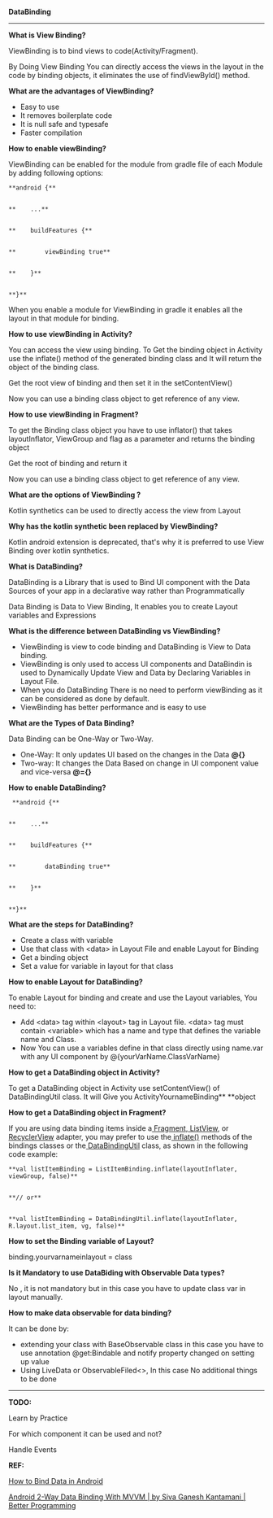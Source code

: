 <!-- Output copied to clipboard! -->

<!-----

Yay, no errors, warnings, or alerts!

Conversion time: 0.501 seconds.


Using this Markdown file:

1. Paste this output into your source file.
2. See the notes and action items below regarding this conversion run.
3. Check the rendered output (headings, lists, code blocks, tables) for proper
   formatting and use a linkchecker before you publish this page.

Conversion notes:

* Docs to Markdown version 1.0β34
* Fri Apr 14 2023 04:35:23 GMT-0700 (PDT)
* Source doc: DataBinding
----->


**DataBinding**


---

**What is View Binding?**

ViewBinding is to bind views to code(Activity/Fragment). 

By Doing View Binding You can directly access the views in the layout in the code  by binding objects, it eliminates the use of  findViewById() method.

**What are the advantages of ViewBinding?**



* Easy to use
* It removes boilerplate code
* It is null safe and typesafe
* Faster compilation

**How to enable viewBinding?**

ViewBinding can be enabled for the module from gradle file of each Module by adding following options:


    **android {**


    **    ...**


    **    buildFeatures {**


    **        viewBinding true**


    **    }**


    **}**

When you enable a module for ViewBinding in gradle it enables all the layout in that module for binding.

**How to use viewBinding in Activity?**

You can access the view using binding. To Get the binding object in Activity use the inflate() method of the generated binding class and It will return the object of the binding class.

Get the root view of  binding and then set it in the setContentView()

Now you can use a binding class object to get reference of any view.

**How to use viewBinding in Fragment?**

To get the Binding class object you have to use inflator() that takes layoutInflator, ViewGroup and flag as a parameter and returns the binding object

Get the root of binding and return it

Now you can use a binding class object to get reference of any view.

**What are the options of ViewBinding ?**

Kotlin synthetics can be used to directly access the view from Layout

**Why has the kotlin synthetic been replaced by ViewBinding?**

Kotlin android extension is deprecated, that's why it is preferred to use View Binding over kotlin synthetics.

**What is DataBinding?**

DataBinding is a Library that is used to Bind UI component with the Data Sources of your app in a declarative way rather than Programmatically

Data Binding is Data to View Binding, It enables you to create Layout variables and Expressions

**What is the difference between DataBinding vs ViewBinding?**



* ViewBinding is view to code binding and DataBinding is View to Data binding. 
* ViewBinding is only used to access UI components and DataBindin is used to Dynamically Update View and Data by Declaring Variables in Layout File.
* When you do DataBinding There is no need to perform viewBinding as it  can be considered as done by default.
* ViewBinding has better performance and is easy to use

**What are the Types of Data Binding?**

Data Binding can be One-Way or Two-Way.



* One-Way: It only updates UI based on the changes in the Data  **@{}**
* Two-way: It changes the Data Based on change in UI component value and vice-versa **@={}**

**How to enable DataBinding?**


     **android {**


    **    ...**


    **    buildFeatures {**


    **        dataBinding true**


    **    }**


    **}**

**What are the steps for DataBinding?**



* Create a class with variable
* Use that class with &lt;data> in Layout File and enable Layout for Binding
* Get a binding object
* Set a value for variable in layout for that class

**How to enable Layout for DataBinding?**

To enable Layout for binding and create and use the Layout variables, You need to:



* Add &lt;data> tag within &lt;layout> tag in Layout file. &lt;data> tag must contain &lt;variable> which has a name and type that defines the variable name and Class.
* Now You can use a variables define in that class directly using name.var with any UI component by @{yourVarName.ClassVarName} 

**How to get a DataBinding object in Activity?**

To get a DataBinding object in Activity use  setContentView() of DataBindingUtil class. It will Give you  ActivityYournameBinding** **object

**How to get a DataBinding object in Fragment?**

If you are using data binding items inside a[ Fragment](https://developer.android.com/reference/android/app/Fragment),[ ListView](https://developer.android.com/reference/android/widget/ListView), or[ RecyclerView](https://developer.android.com/reference/androidx/recyclerview/widget/RecyclerView) adapter, you may prefer to use the[ inflate()](https://developer.android.com/reference/androidx/databinding/DataBindingUtil#inflate(android.view.LayoutInflater,%20int,%20android.view.ViewGroup,%20boolean,%20android.databinding.DataBindingComponent)) methods of the bindings classes or the[ DataBindingUtil](https://developer.android.com/reference/androidx/databinding/DataBindingUtil) class, as shown in the following code example:


    **val listItemBinding = ListItemBinding.inflate(layoutInflater, viewGroup, false)**


    **// or**


    **val listItemBinding = DataBindingUtil.inflate(layoutInflater, R.layout.list_item, vg, false)**

**How to set the Binding variable of Layout?**

binding.yourvarnameinlayout = class

**Is it Mandatory to use DataBiding with Observable Data types?**

No , it is not mandatory but in this case you have to update class var in layout manually.

**How to make data observable for data binding?**

It can be done by:



* extending your class with BaseObservable class in this case you have to use annotation @get:Bindable and notify property changed on setting up value
* Using LiveData or ObservableFiled&lt;>, In this case No additional things to be done


---

**TODO:**

Learn by Practice

For which component it can be used and not?

Handle Events

**REF:**

[How to Bind Data in Android](https://www.freecodecamp.org/news/how-to-bind-data-in-android/)

[Android 2-Way Data Binding With MVVM | by Siva Ganesh Kantamani | Better Programming](https://betterprogramming.pub/android-2-way-data-binding-with-mvvm-c13022a2f04a)
